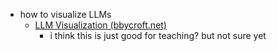   * how to visualize LLMs
    * [LLM Visualization (bbycroft.net)](https://bbycroft.net/llm)
      * i think this is just good for teaching? but not sure yet